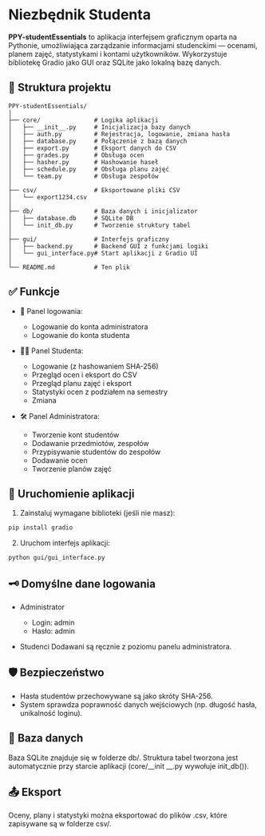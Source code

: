 # Niezbędnik Studenta
**PPY-studentEssentials** to aplikacja interfejsem graficznym oparta na Pythonie, umożliwiająca zarządzanie informacjami studenckimi — ocenami, planem zajęć, statystykami i kontami użytkowników. Wykorzystuje bibliotekę Gradio jako GUI oraz SQLite jako lokalną bazę danych.

## 📁 Struktura projektu
```grapgql
PPY-studentEssentials/
│
├── core/               # Logika aplikacji
│   ├── __init__.py     # Inicjalizacja bazy danych
│   ├── auth.py         # Rejestracja, logowanie, zmiana hasła
│   ├── database.py     # Połączenie z bazą danych
│   ├── export.py       # Eksport danych do CSV
│   ├── grades.py       # Obsługa ocen
│   ├── hasher.py       # Hashowanie haseł
│   ├── schedule.py     # Obsługa planu zajęć
│   └── team.py         # Obsługa zespołów
│
├── csv/                # Eksportowane pliki CSV
│   └── export1234.csv
│
├── db/                 # Baza danych i inicjalizator
│   ├── database.db     # SQLite DB
│   └── init_db.py      # Tworzenie struktury tabel
│
├── gui/                # Interfejs graficzny
│   ├── backend.py      # Backend GUI z funkcjami logiki
│   └── gui_interface.py# Start aplikacji z Gradio UI
│
└── README.md           # Ten plik
```

## ✅ Funkcje
- 🔏 Panel logowania:
  - Logowanie do konta administratora
  - Logowanie do konta studenta
 
- 👨‍🎓 Panel Studenta:
  - Logowanie (z hashowaniem SHA-256)
  - Przegląd ocen i eksport do CSV
  - Przegląd planu zajęć i eksport
  - Statystyki ocen z podziałem na semestry
  - Zmiana 

- 🛠️ Panel Administratora:
  - Tworzenie kont studentów
  - Dodawanie przedmiotów, zespołów
  - Przypisywanie studentów do zespołów
  - Dodawanie ocen
  - Tworzenie planów zajęć

## 🚀 Uruchomienie aplikacji
1. Zainstaluj wymagane biblioteki (jeśli nie masz):
```bash
pip install gradio
```
2. Uruchom interfejs aplikacji:
```bash
python gui/gui_interface.py
 ```
## 🗝️ Domyślne dane logowania
- Administrator
  - Login: admin
  - Hasło: admin
    
- Studenci Dodawani są ręcznie z poziomu panelu administratora.

## 🛡️ Bezpieczeństwo
- Hasła studentów przechowywane są jako skróty SHA-256.
- System sprawdza poprawność danych wejściowych (np. długość hasła, unikalność loginu).

## 💾 Baza danych
Baza SQLite znajduje się w folderze db/. Struktura tabel tworzona jest automatycznie przy starcie aplikacji (core/__init __.py wywołuje init_db()).

## 📤 Eksport
Oceny, plany i statystyki można eksportować do plików .csv, które zapisywane są w folderze csv/.
